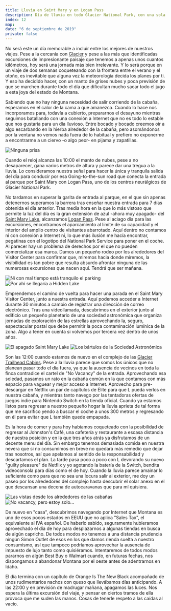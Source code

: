 ```yaml
---
title: Lluvia en Saint Mary y en Logan Pass
description: Día de lluvia en todo Glacier National Park, con una sola salida por la Going-to-the-sun Road que conecta Saint Mary y Logan Pass.
index: 12
map: 
date: "6 de septiembre de 2019"
private: false
---
```

No será este un día memorable a incluir entre los mejores de nuestros viajes. Pese a la cercanía con [Glacier](https://es.wikipedia.org/wiki/Parque_nacional_de_los_Glaciares "Parque Nacional de los Glaciares") y pese a las más que identificadas excursiones de impresionante paisaje que tenemos a apenas unos cuantos kilómetros, hoy será una jornada más bien irrelevante. Y lo será porque en un viaje de dos semanas coqueteando con la frontera entre el verano y el otoño, es inevitable que alguna vez la meteorología decida los planes por ti. Y eso ha decidido hacer, con un manto de grises nubes y poca previsión de que se marchen durante todo el día que dificultan mucho sacar todo el jugo a esta joya del estado de Montana.

Sabiendo que no hay ninguna necesidad de salir corriendo de la cabaña, esperamos en el calor de la cama a que amanezca. Cuando lo hace nos incorporamos para, todavía a cubierto, prepararnos el desayuno mientras seguimos batallando con una conexión a Internet que no es todo lo estable que nos gustaría para un día lluvioso. Entre bocado y bocado creemos oir a algo escarbando en la hierba alrededor de la cabaña, pero asomándonos por la ventana no vemos nada fuera de lo habitual y prefiero no exponerme a encontrarme a un ciervo -o algo peor- en pijama y zapatillas.

![Ninguna prisa](R19D1001)

Cuando el reloj alcanza las 10:00 el manto de nubes, pese a no desaparecer, gana varios metros de altura y parece dar una tregua a la lluvia. Lo consideramos nuestra señal para hacer la única y tranquila salida del día para conducir por esa Going-to-the-sun road que conecta la entrada al parque por Saint Mary con Logan Pass, uno de los centros neurálgicos de Glacier National Park.

No tardamos en superar la garita de entrada al parque, en el que sin apenas detenernos superamos la barrera tras enseñar nuestra entrada para 7 días obtenida el día anterior. Tras media hora en la que lo más vistoso que permite la luz del día es la gran extensión de azul -ahora muy apagado- del [Saint Mary Lake](https://es.wikipedia.org/wiki/Lago_Saint_Mary), alcanzamos [Logan Pass](https://es.wikipedia.org/wiki/Logan_Pass). Pese al aciago día para las excursiones, encontramos el aparcamiento al límite de su capacidad y el interior del amplio centro de visitantes abarrotado. Aquí dentro no contamos ni con conexión a Internet ni, lo que más ilusión me hacía encontrar, pegatinas con el logotipo del National Park Service para poner en el coche. Al parecer hay un problema de derechos por el que no pueden comercializar esa marca. Damos un pequeño rodeo por los alrededores del Visitor Center para confirmar que, miremos hacia donde miremos, la visibilidad es tan pobre que resulta absurdo afrontar ninguna de las numerosas excursiones que nacen aquí. Tendrá que ser mañana.

![Ni con mal tiempo está tranquilo el parking](R19D1002)
![Por ahí se llegaría a Hidden Lake](R19D1003)

Emprendemos el camino de vuelta para hacer una parada en el Saint Mary Visitor Center, junto a nuestra entrada. Aquí podemos acceder a Internet durante 30 minutos a cambio de registrar una dirección de correo electrónico. Tras una videollamada, descubrimos en el exterior junto al edificio un pequeño planetario de una sociedad astronómica que organiza jornadas de exploración de las estrellas aprovechando la, seguro, espectacular postal que debe permitir la poca contaminación lumínica de la zona. Algo a tener en cuenta si volvemos por tercera vez dentro de unos años.

![El apagado Saint Mary Lake](R19D1004)
![Los bártulos de la Sociedad Astronómica](R19D1005)

Son las 12:00 cuando estamos de nuevo en el complejo de las [Glacier Trailhead Cabins](http://glaciertrailheadcabins.com/). Pese a la lluvia parece que somos los únicos que no planean pasar todo el día fuera, ya que la ausencia de vecinos en toda la finca contradice el cartel de "No Vacancy" de la entrada. Aprovechando esa soledad, pasamos un rato en la cabaña común en la que contamos con más espacio para vaguear y mejor acceso a Internet. Aprovecho para pre-descargar en Netflix un par de capítulos de Élite para que L pueda verlos en nuestra cabaña, y mientras tanto navego por las tentadoras ofertas de juegos indie para Nintendo Switch en la tienda oficial. Cuando ya estamos listos para regresar a nuestro pequeño hogar la lluvia aprieta de tal forma que me sacrifico yendo a buscar el coche a unos 300 metros y regresando en él para evitar que L también quede empapada.

Es la hora de comer y para hoy habíamos coqueteado con la posibilidad de regresar al Johnston's Café, una cafetería y restaurante a escasa distancia de nuestra posición y en la que tres años atrás ya disfrutamos de un decente menu del día. Sin embargo tenemos demasiada comida en nuestra nevera que si no consumimos en breve no quedará más remedio que dejar tras nosotros, así que apelamos al sentido de la responsabilidad y descartamos el plan. La tarde pasa poco a poco con L devorando su nuevo "guilty pleasure" de Netflix y yo agotando la batería de la Switch, bendita videoconsola para días como el de hoy. Cuando la lluvia parece amainar lo suficiente como para que no sea una locura salir al exterior, me doy un paseo por los alrededores del complejo hasta descubrir el solar anexo en el que descansan una decena de autocaravanas que para mí quisiera.

![Las vistas desde los alrededores de las cabañas](R19D1006)
![No vacancy, pero estoy solo...](R19D1007)

De nuevo en "casa", descubrimos navegando por Internet que Montana es uno de esos pocos estados en EEUU que no aplica "Sales Tax", el equivalente al IVA español. De haberlo sabido, seguramente hubieramos aprovechado el día de hoy para desplazarnos a algunas tiendas en busca de algún capricho. De todos modos no tenemos a una distancia prudencia ningún Simon Outlet de esos en los que damos rienda suelta a nuestro consumismo, así que tampoco podríamos aprovechar la ausencia de impuesto de lujo tanto como quisiéramos. Intentaremos de todos modos pararnos en algún Best Buy o Walmart cuando, en futuras fechas, nos dispongamos a abandonar Montana por el oeste antes de adentrarnos en Idaho.

El día termina con un capítulo de Orange Is The New Black acompañado de unos rudimentarios nachos con queso que llevábamos días anticipando. A las 22:00 y en previsión de madrugar mañana, apagamos las luces. Nos espera la última excursión del viaje, y pensar en ciertos tramos de ella provoca que me suden las manos. Cosas de tenerle respeto a las caídas al vacío.